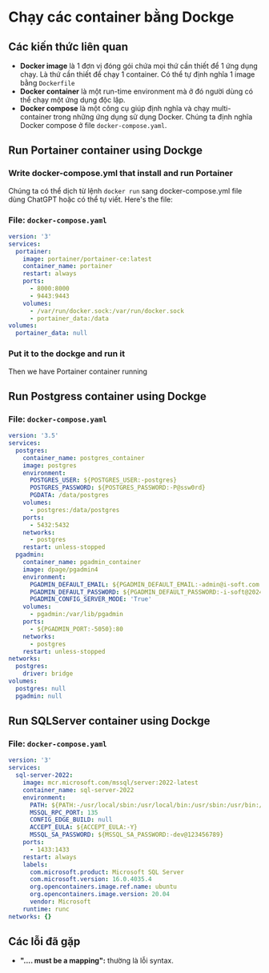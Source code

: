 # Chạy các container bằng Dockge

## Các kiến thức liên quan

- **Docker image** là 1 đơn vị đóng gói chứa mọi thứ cần thiết để 1 ứng dụng chạy. Là thứ cần thiết để chạy 1 container. Có thể tự định nghĩa 1 image bằng `Dockerfile`
- **Docker container** là một run-time environment mà ở đó người dùng có thể chạy một ứng dụng độc lập.
- **Docker compose** là một công cụ giúp định nghĩa và chạy multi-container trong những ứng dụng sử dụng Docker. Chúng ta định nghĩa Docker compose ở file `docker-compose.yaml`.

## Run Portainer container using Dockge

### Write docker-compose.yml that install and run Portainer

Chúng ta có thể dịch từ lệnh `docker run` sang docker-compose.yml file dùng ChatGPT hoặc có thể tự viết. Here's the file:

### **File:** `docker-compose.yaml`

```yaml
version: '3'
services:
  portainer:
    image: portainer/portainer-ce:latest
    container_name: portainer
    restart: always
    ports:
      - 8000:8000
      - 9443:9443
    volumes:
      - /var/run/docker.sock:/var/run/docker.sock
      - portainer_data:/data
volumes:
  portainer_data: null
```

### Put it to the dockge and run it

Then we have Portainer container running

## Run Postgress container using Dockge

### **File:** `docker-compose.yaml`

```yaml
version: '3.5'
services:
  postgres:
    container_name: postgres_container
    image: postgres
    environment:
      POSTGRES_USER: ${POSTGRES_USER:-postgres}
      POSTGRES_PASSWORD: ${POSTGRES_PASSWORD:-P@ssw0rd}
      PGDATA: /data/postgres
    volumes:
      - postgres:/data/postgres
    ports:
      - 5432:5432
    networks:
      - postgres
    restart: unless-stopped
  pgadmin:
    container_name: pgadmin_container
    image: dpage/pgadmin4
    environment:
      PGADMIN_DEFAULT_EMAIL: ${PGADMIN_DEFAULT_EMAIL:-admin@i-soft.com.vn}
      PGADMIN_DEFAULT_PASSWORD: ${PGADMIN_DEFAULT_PASSWORD:-i-soft@2024}
      PGADMIN_CONFIG_SERVER_MODE: 'True'
    volumes:
      - pgadmin:/var/lib/pgadmin
    ports:
      - ${PGADMIN_PORT:-5050}:80
    networks:
      - postgres
    restart: unless-stopped
networks:
  postgres:
    driver: bridge
volumes:
  postgres: null
  pgadmin: null
```

## Run SQLServer container using Dockge

### **File:** `docker-compose.yaml`

```yaml
version: '3'
services:
  sql-server-2022:
    image: mcr.microsoft.com/mssql/server:2022-latest
    container_name: sql-server-2022
    environment:
      PATH: ${PATH:-/usr/local/sbin:/usr/local/bin:/usr/sbin:/usr/bin:/sbin:/bin}
      MSSQL_RPC_PORT: 135
      CONFIG_EDGE_BUILD: null
      ACCEPT_EULA: ${ACCEPT_EULA:-Y}
      MSSQL_SA_PASSWORD: ${MSSQL_SA_PASSWORD:-dev@123456789}
    ports:
      - 1433:1433
    restart: always
    labels:
      com.microsoft.product: Microsoft SQL Server
      com.microsoft.version: 16.0.4035.4
      org.opencontainers.image.ref.name: ubuntu
      org.opencontainers.image.version: 20.04
      vendor: Microsoft
    runtime: runc
networks: {}
```

## Các lỗi đã gặp

- **".... must be a mapping":** thường là lỗi syntax.
